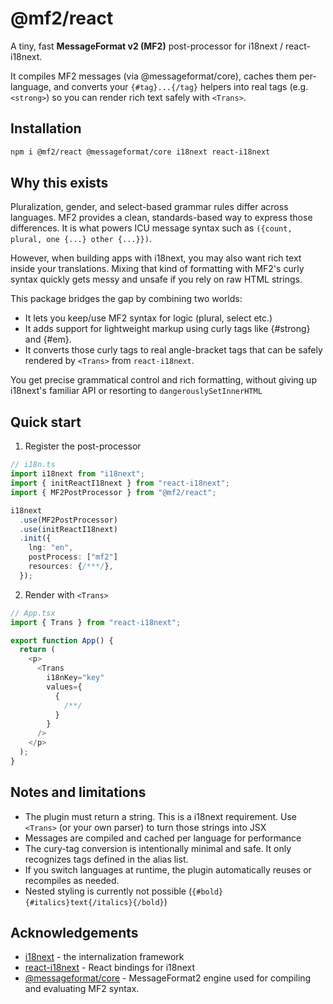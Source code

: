 # @mf2/react

A tiny, fast **MessageFormat v2 (MF2)** post-processor for i18next / react-i18next.

It compiles MF2 messages (via @messageformat/core), caches them per-language, and converts your `{#tag}...{/tag}` helpers into real tags (e.g. `<strong>`) so you can render rich text safely with `<Trans>`.

## Installation

```bash
npm i @mf2/react @messageformat/core i18next react-i18next
```

## Why this exists

Pluralization, gender, and select-based grammar rules differ across languages. MF2 provides a clean, standards-based way to express those differences. It is what powers ICU message syntax such as `({count, plural, one {...} other {...}})`.

However, when building apps with i18next, you may also want rich text inside your translations. Mixing that kind of formatting with MF2's curly syntax quickly gets messy and unsafe if you rely on raw HTML strings.

This package bridges the gap by combining two worlds:

- It lets you keep/use MF2 syntax for logic (plural, select etc.)
- It adds support for lightweight markup using curly tags like {#strong} and {#em}.
- It converts those curly tags to real angle-bracket tags that can be safely rendered by `<Trans>` from `react-i18next`.

You get precise grammatical control and rich formatting, without giving up i18next's familiar API or resorting to `dangerouslySetInnerHTML`

## Quick start

1. Register the post-processor

```ts
// i18n.ts
import i18next from "i18next";
import { initReactI18next } from "react-i18next";
import { MF2PostProcessor } from "@mf2/react";

i18next
  .use(MF2PostProcessor)
  .use(initReactI18next)
  .init({
    lng: "en",
    postProcess: ["mf2"]
    resources: {/***/},
  });
```

2. Render with `<Trans>`

```ts
// App.tsx
import { Trans } from "react-i18next";

export function App() {
  return (
    <p>
      <Trans
        i18nKey="key"
        values={
          {
            /**/
          }
        }
      />
    </p>
  );
}
```

## Notes and limitations

- The plugin must return a string. This is a i18next requirement. Use `<Trans>` (or your own parser) to turn those strings into JSX
- Messages are compiled and cached per language for performance
- The cury-tag conversion is intentionally minimal and safe. It only recognizes tags defined in the alias list.
- If you switch languages at runtime, the plugin automatically reuses or recompiles as needed.
- Nested styling is currently not possible (`{#bold}{#italics}text{/italics}{/bold}`)

## Acknowledgements

- [i18next](https://www.i18next.com/) - the internalization framework
- [react-i18next](https://react.i18next.com/) - React bindings for i18next
- [@messageformat/core](https://github.com/messageformat/messageformat) - MessageFormat2 engine used for compiling and evaluating MF2 syntax.
